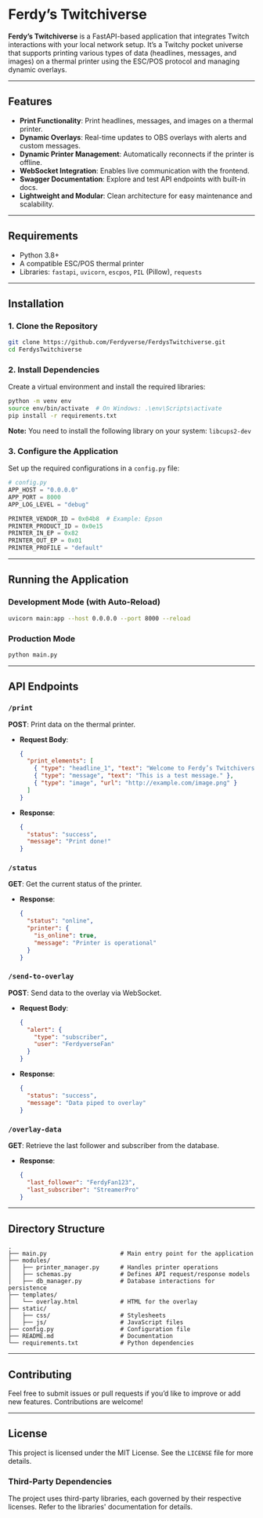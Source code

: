 # Ferdy’s Twitchiverse

**Ferdy’s Twitchiverse** is a FastAPI-based application that integrates Twitch interactions with your local network setup. It’s a Twitchy pocket universe that supports printing various types of data (headlines, messages, and images) on a thermal printer using the ESC/POS protocol and managing dynamic overlays.

---

## Features

- **Print Functionality**: Print headlines, messages, and images on a thermal printer.
- **Dynamic Overlays**: Real-time updates to OBS overlays with alerts and custom messages.
- **Dynamic Printer Management**: Automatically reconnects if the printer is offline.
- **WebSocket Integration**: Enables live communication with the frontend.
- **Swagger Documentation**: Explore and test API endpoints with built-in docs.
- **Lightweight and Modular**: Clean architecture for easy maintenance and scalability.

---

## Requirements

- Python 3.8+
- A compatible ESC/POS thermal printer
- Libraries: `fastapi`, `uvicorn`, `escpos`, `PIL` (Pillow), `requests`

---

## Installation

### 1. Clone the Repository
```bash
git clone https://github.com/Ferdyverse/FerdysTwitchiverse.git
cd FerdysTwitchiverse
```

### 2. Install Dependencies
Create a virtual environment and install the required libraries:
```bash
python -m venv env
source env/bin/activate  # On Windows: .\env\Scripts\activate
pip install -r requirements.txt
```
**Note:** You need to install the following library on your system: `libcups2-dev`

### 3. Configure the Application
Set up the required configurations in a `config.py` file:
```python
# config.py
APP_HOST = "0.0.0.0"
APP_PORT = 8000
APP_LOG_LEVEL = "debug"

PRINTER_VENDOR_ID = 0x04b8  # Example: Epson
PRINTER_PRODUCT_ID = 0x0e15
PRINTER_IN_EP = 0x82
PRINTER_OUT_EP = 0x01
PRINTER_PROFILE = "default"
```

---

## Running the Application

### Development Mode (with Auto-Reload)
```bash
uvicorn main:app --host 0.0.0.0 --port 8000 --reload
```

### Production Mode
```bash
python main.py
```

---

## API Endpoints

### `/print`
**POST**: Print data on the thermal printer.

- **Request Body**:
  ```json
  {
    "print_elements": [
      { "type": "headline_1", "text": "Welcome to Ferdy’s Twitchiverse!" },
      { "type": "message", "text": "This is a test message." },
      { "type": "image", "url": "http://example.com/image.png" }
    ]
  }
  ```

- **Response**:
  ```json
  {
    "status": "success",
    "message": "Print done!"
  }
  ```

### `/status`
**GET**: Get the current status of the printer.

- **Response**:
  ```json
  {
    "status": "online",
    "printer": {
      "is_online": true,
      "message": "Printer is operational"
    }
  }
  ```

### `/send-to-overlay`
**POST**: Send data to the overlay via WebSocket.

- **Request Body**:
  ```json
  {
    "alert": {
      "type": "subscriber",
      "user": "FerdyverseFan"
    }
  }
  ```

- **Response**:
  ```json
  {
    "status": "success",
    "message": "Data piped to overlay"
  }
  ```

### `/overlay-data`
**GET**: Retrieve the last follower and subscriber from the database.

- **Response**:
  ```json
  {
    "last_follower": "FerdyFan123",
    "last_subscriber": "StreamerPro"
  }
  ```

---

## Directory Structure

```
.
├── main.py                     # Main entry point for the application
├── modules/
│   ├── printer_manager.py      # Handles printer operations
│   ├── schemas.py              # Defines API request/response models
│   ├── db_manager.py           # Database interactions for persistence
├── templates/
│   └── overlay.html            # HTML for the overlay
├── static/
│   ├── css/                    # Stylesheets
│   ├── js/                     # JavaScript files
├── config.py                   # Configuration file
├── README.md                   # Documentation
└── requirements.txt            # Python dependencies
```

---

## Contributing

Feel free to submit issues or pull requests if you’d like to improve or add new features. Contributions are welcome!

---

## License

This project is licensed under the MIT License. See the `LICENSE` file for more details.

### Third-Party Dependencies

The project uses third-party libraries, each governed by their respective licenses. Refer to the libraries' documentation for details.
